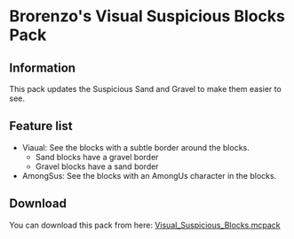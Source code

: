 # Brorenzo's Visual Suspicious Blocks Pack
## Information
This pack updates the Suspicious Sand and Gravel to make them easier to see.
## Feature list
- Viaual: See the blocks with a subtle border around the blocks.
  - Sand blocks have a gravel border
  - Gravel blocks have a sand border
- AmongSus: See the blocks with an AmongUs character in the blocks.
## Download
You can download this pack from here: [Visual_Suspicious_Blocks.mcpack](https://github.com/Brorenzo/VisualSusBlocks/raw/refs/heads/main/Visual_Suspicious_Blocks.mcpack) <br>
